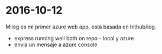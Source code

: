 # 2016-10-12
Milog es mi primer azure web app, está basada en hithub/log.

- express running well both on repo - local y azure
- envia un mensaje a azure console
